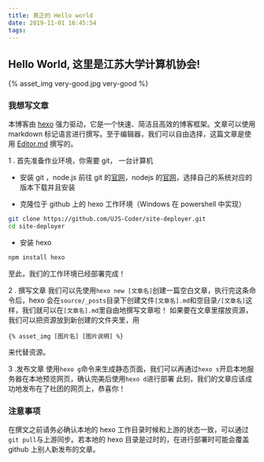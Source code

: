 ```yaml
---
title: 真正的 Hello world
date: 2019-11-01 16:45:54
tags:
---
```


## Hello World, 这里是江苏大学计算机协会!

{% asset_img very-good.jpg very-good %}

### 我想写文章

本博客由 [hexo](https://hexo.io/zh-cn/ "hexo") 强力驱动，它是一个快速、简洁且高效的博客框架。文章可以使用 markdown 标记语言进行撰写。至于编辑器，我们可以自由选择，这篇文章是使用 [Editor.md](https://github.com/pandao/editor.md "Editor.md") 撰写的。

1 . 首先准备作业环境，你需要
 git， 一台计算机
 
- 安装 git ，node.js
前往 git 的[官网](https://git-scm.com/ "git")，nodejs 的[官网](https://nodejs.org/ "nodejs")，选择自己的系统对应的版本下载并且安装

- 克隆位于 github 上的 hexo 工作环境（Windows 在 powershell 中实现）
```bash
git clone https://github.com/UJS-Coder/site-deployer.git
cd site-deployer
```

- 安装 hexo
```bash
npm install hexo
```
至此，我们的工作环境已经部署完成！

2 . 撰写文章
我们可以先使用`hexo new [文章名]`创建一篇空白文章，执行完这条命令后，hexo 会在`source/_posts`目录下创建文件`[文章名].md`和空目录`/[文章名]`这样，我们就可以在`[文章名].md`里自由地撰写文章啦！
如果要在文章里摆放资源，我们可以把资源放到新创建的文件夹里，用
```
{% asset_img [图片名] [图片说明] %}
```
来代替资源。

3 .发布文章
使用`hexo g`命令来生成静态页面，我们可以再通过`hexo s`开启本地服务器在本地预览网页，确认~~完美~~后使用`hexo d`进行部署
此刻，我们的文章应该成功地发布在了社团的网页上，恭喜你！

### 注意事项
在撰文之前请务必确认本地的 hexo 工作目录时候和上游的状态一致，可以通过`git pull`与上游同步。若本地的 hexo 目录是过时的，在进行部署时可能会覆盖 github 上别人新发布的文章。